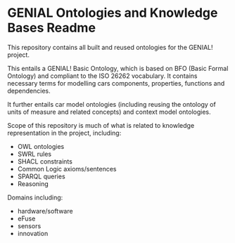
# GENIAL Ontologies and Knowledge Bases Readme

This repository contains all built and reused ontologies for the GENIAL! project.

This entails a GENIAL! Basic Ontology, which is based on BFO (Basic Formal Ontology) and compliant to the ISO 26262 vocabulary.
It contains necessary terms for modelling cars components, properties, functions and dependencies.

It further entails car model ontologies (including reusing the ontology of units of measure and related concepts) and context model ontologies.

Scope of this repository is much of what is related to knowledge representation in the project, including:

* OWL ontologies
* SWRL rules
* SHACL constraints
* Common Logic axioms/sentences
* SPARQL queries
* Reasoning

Domains including:

* hardware/software
* eFuse
* sensors
* innovation

